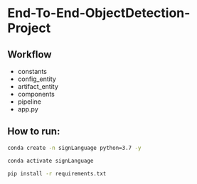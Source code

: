 # End-To-End-ObjectDetection-Project

## Workflow
- constants
- config_entity
- artifact_entity
- components
- pipeline
- app.py


## How to run:
```bash
conda create -n signLanguage python=3.7 -y
```

```bash
conda activate signLanguage
```

```bash
pip install -r requirements.txt
```